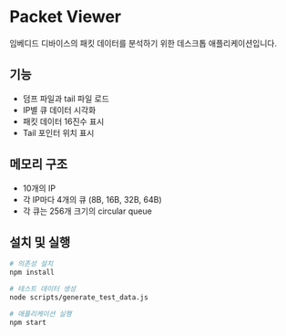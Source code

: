 # Packet Viewer

임베디드 디바이스의 패킷 데이터를 분석하기 위한 데스크톱 애플리케이션입니다.

## 기능
- 덤프 파일과 tail 파일 로드
- IP별 큐 데이터 시각화
- 패킷 데이터 16진수 표시
- Tail 포인터 위치 표시

## 메모리 구조
- 10개의 IP
- 각 IP마다 4개의 큐 (8B, 16B, 32B, 64B)
- 각 큐는 256개 크기의 circular queue

## 설치 및 실행
```bash
# 의존성 설치
npm install

# 테스트 데이터 생성
node scripts/generate_test_data.js

# 애플리케이션 실행
npm start
```
